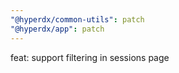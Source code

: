 ```yaml
---
"@hyperdx/common-utils": patch
"@hyperdx/app": patch
---
```


feat: support filtering in sessions page

